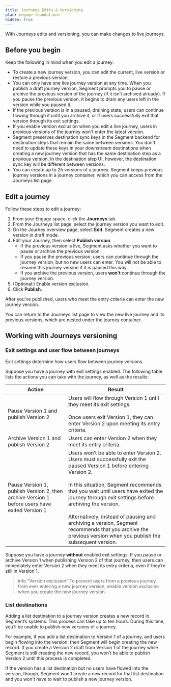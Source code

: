 ```yaml
---
title: Journeys Edits & Versioning
plan: engage-foundations
hidden: true
---
```


With Journeys edits and versioning, you can make changes to live journeys.

## Before you begin

Keep the following in mind when you edit a journey:

- To create a new journey version, you can edit the current, live version or restore a previous version. 
- You can only have one live journey version at any time. When you publish a draft journey version, Segment prompts you to pause or archive the previous version of the journey (if it isn’t archived already). If you pause the previous version, it begins to drain any users left in the version while you paused it.
- If the previous version is in a paused, draining state, users can continue flowing through it until you archive it, or if users successfully exit that version through its exit settings.
- If you enable version exclusion when you edit a live journey, users in previous versions of the journey won't enter the latest version.
- Segment preserves destination sync keys in the Segment backend for destination steps that remain the same between versions. You don't need to update these keys in your downstream destinations when creating a new journey version that has the same destination step as a previous version. In the destination step UI, however, the destination sync key will be different between versions.
- You can create up to 25 versions of a journey. Segment keeps previous journey versions in a journey container, which you can access from the Journeys list page.

## Edit a journey

Follow these steps to edit a journey:

1. From your Engage space, click the **Journeys** tab.
2. From the Journeys list page, select the journey version you want to edit.
3. On the Journey overview page, select **Edit**. Segment creates a new version in draft mode.
4. Edit your Journey, then select **Publish version**.
    - If the previous version is live, Segment asks whether you want to pause or archive the previous version.
    - If you pause the previous version, users can continue through the journey version, but no new users can enter. You will not be able to resume this journey version if it is paused this way.
    - If you archive the previous version, users **won't** continue through the journey version.
5. (Optional:) Enable version exclusion.
6. Click **Publish**.

After you’ve published, users who meet the entry criteria can enter the new journey version.

You can return to the Journeys list page to view the new live journey and its previous versions, which are nested under the journey container.

## Working with Journeys versioning

### Exit settings and user flow between journeys

Exit settings determine how users flow between journey versions.

Suppose you have a journey with exit settings enabled. The following table lists the actions you can take with the journey, as well as the results: 

| Action                                                                                        | Result                                                                                                                                                                                                                                                                                                                                                                                                                                             |
| --------------------------------------------------------------------------------------------- | -------------------------------------------------------------------------------------------------------------------------------------------------------------------------------------------------------------------------------------------------------------------------------------------------------------------------------------------------------------------------------------------------------------------------------------------------- |
| Pause Version 1 and publish Version 2                                                         | Users will flow through Version 1 until they meet its exit settings. <br><br>  Once users exit Version 1, they can enter Version 2 upon meeting its entry criteria.                                                                                                                                                                                                                                                                                 |
| Archive Version 1 and publish Version 2                                                       | Users can enter Version 2 when they meet its entry criteria.                                                                                                                                                                                                                                                                                                                                                                                     |
| Pause Version 1, publish Version 2, then archive Version 1 before users have exited Version 1 | Users won’t be able to enter Version 2. Users must successfully exit the paused Version 1 before entering Version 2.  <br><br> In this situation, Segment recommends that you wait until users have exited the journey through exit settings before archiving the version. <br><br> Alternatively, instead of pausing and archiving a version, Segment recommends that you archive the previous version when you publish the subsequent version. |

Suppose you have a journey **without** enabled exit settings. If you pause or archive Version 1 when publishing Version 2 of that journey, then users can immediately enter Version 2 when they meet its entry criteria, even if they’re still in Version 1.

> info "Version exclusion"
> To prevent users from a previous journey from ever entering a new journey version, enable version exclusion when you create the new journey version.


### List destinations

Adding a list destination to a journey version creates a new record in Segment’s systems. This process can take up to ten hours. During this time, you’ll be unable to publish new versions of a journey.

For example, if you add a list destination to Version 1 of a journey, and users begin flowing into the version, then Segment will begin creating the new record. If you create a Version 2 draft from Version 1 of the journey while Segment is still creating the new record, you won’t be able to publish Version 2 until this process is completed. 

If the version has a list destination but no users have flowed into the version, though, Segment won't create a new record for that list destination and you won't have to wait to publish a new journey version.